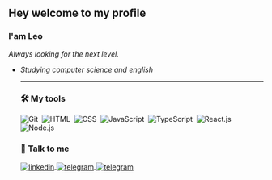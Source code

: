 ## Hey welcome to my profile
### I'am Leo

*Always looking for the next level.*

* *Studying computer science and english*
  
  <hr>
  
  ### 🛠️ My tools
  
  ![Git](https://img.shields.io/badge/-Git-05122A?style=flat&logo=git)&nbsp;
  ![HTML](https://img.shields.io/badge/-HTML-05122A?style=flat&logo=HTML5)&nbsp;
  ![CSS](https://img.shields.io/badge/-CSS-05122A?style=flat&logo=CSS3&logoColor=1572B6)&nbsp;
  ![JavaScript](https://img.shields.io/badge/-JavaScript-05122A?style=flat&logo=javascript)&nbsp;
  ![TypeScript](https://img.shields.io/badge/-TypeScript-05122A?style=flat&logo=typescript)&nbsp;
  ![React.js](https://img.shields.io/badge/-React-05122A?style=flat&logo=react)&nbsp;
  ![Node.js](https://img.shields.io/badge/-Node.js-05122A?style=flat&logo=node.js)&nbsp;
  
  ### 💬 Talk to me
  
  <a href="https://linkedin.com/in/leodoprado" target="_blank">
    <img align="center" src="https://img.shields.io/badge/-leodoprado-05122A?style=flat&logo=linkedin" alt="linkedin"/>
  </a>
  
  <a href="https://t.me/leodoprado" target="_blank">
    <img align="center" src="https://img.shields.io/badge/-leodoprado-05122A?style=flat&logo=telegram" alt="telegram"/>
  </a>
  
  <a href="mailto:leodoprado01@gmail.com" target="_blank">
    <img align="center" src="https://img.shields.io/badge/-leodoprado01@gmail.com-05122A?style=flat&logo=gmail" alt="telegram"/>
  </a>
